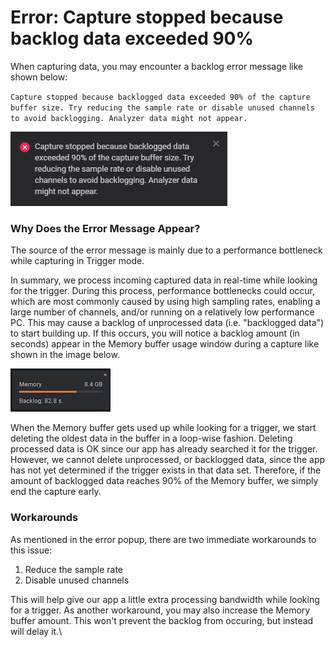 # Error: Capture stopped because backlog data exceeded 90%

When capturing data, you may encounter a backlog error message like shown below:

`Capture stopped because backlogged data exceeded 90% of the capture buffer size. Try reducing the sample rate or disable unused channels to avoid backlogging. Analyzer data might not appear.`

![Backlog error message](<../.gitbook/assets/Screen Shot 2022-06-02 at 2.38.04 PM.png>)

### Why Does the Error Message Appear?

The source of the error message is mainly due to a performance bottleneck while capturing in Trigger mode.&#x20;

In summary, we process incoming captured data in real-time while looking for the trigger. During this process, performance bottlenecks could occur, which are most commonly caused by using high sampling rates, enabling a large number of channels, and/or running on a relatively low performance PC. This may cause a backlog of unprocessed data (i.e. "backlogged data") to start building up. If this occurs, you will notice a backlog amount (in seconds) appear in the Memory buffer usage window during a capture like shown in the image below.

![](../.gitbook/assets/backlog.png)

When the Memory buffer gets used up while looking for a trigger, we start deleting the oldest data in the buffer in a loop-wise fashion. Deleting processed data is OK since our app has already searched it for the trigger. However, we cannot delete unprocessed, or backlogged data, since the app has not yet determined if the trigger exists in that data set. Therefore, if the amount of backlogged data reaches 90% of the Memory buffer, we simply end the capture early.

### Workarounds

As mentioned in the error popup, there are two immediate workarounds to this issue:

1. Reduce the sample rate
2. Disable unused channels

This will help give our app a little extra processing bandwidth while looking for a trigger. As another workaround, you may also increase the Memory buffer amount. This won't prevent the backlog from occuring, but instead will delay it.\
